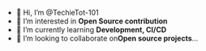 - 👋 Hi, I’m @TechieTot-101
- 👀 I’m interested in **Open Source contribution**
- 🌱 I’m currently learning **Development, CI/CD**
- 💞️ I’m looking to collaborate on**Open source projects**...

<!---
TechieTot-101/TechieTot-101 is a ✨ special ✨ repository because its `README.md` (this file) appears on your GitHub profile.
You can click the Preview link to take a look at your changes.
--->
